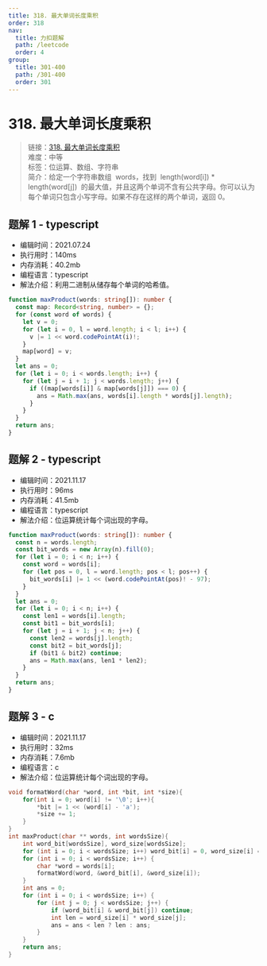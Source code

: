 ```yaml
---
title: 318. 最大单词长度乘积
order: 318
nav:
  title: 力扣题解
  path: /leetcode
  order: 4
group:
  title: 301-400
  path: /301-400
  order: 301
---
```


# 318. 最大单词长度乘积

> 链接：[318. 最大单词长度乘积](https://leetcode-cn.com/problems/maximum-product-of-word-lengths/)  
> 难度：中等  
> 标签：位运算、数组、字符串  
> 简介：给定一个字符串数组  words，找到  length(word[i]) \* length(word[j])  的最大值，并且这两个单词不含有公共字母。你可以认为每个单词只包含小写字母。如果不存在这样的两个单词，返回 0。

## 题解 1 - typescript

- 编辑时间：2021.07.24
- 执行用时：140ms
- 内存消耗：40.2mb
- 编程语言：typescript
- 解法介绍：利用二进制从储存每个单词的哈希值。

```typescript
function maxProduct(words: string[]): number {
  const map: Record<string, number> = {};
  for (const word of words) {
    let v = 0;
    for (let i = 0, l = word.length; i < l; i++) {
      v |= 1 << word.codePointAt(i)!;
    }
    map[word] = v;
  }
  let ans = 0;
  for (let i = 0; i < words.length; i++) {
    for (let j = i + 1; j < words.length; j++) {
      if ((map[words[i]] & map[words[j]]) === 0) {
        ans = Math.max(ans, words[i].length * words[j].length);
      }
    }
  }
  return ans;
}
```

## 题解 2 - typescript

- 编辑时间：2021.11.17
- 执行用时：96ms
- 内存消耗：41.5mb
- 编程语言：typescript
- 解法介绍：位运算统计每个词出现的字母。

```typescript
function maxProduct(words: string[]): number {
  const n = words.length;
  const bit_words = new Array(n).fill(0);
  for (let i = 0; i < n; i++) {
    const word = words[i];
    for (let pos = 0, l = word.length; pos < l; pos++) {
      bit_words[i] |= 1 << (word.codePointAt(pos)! - 97);
    }
  }
  let ans = 0;
  for (let i = 0; i < n; i++) {
    const len1 = words[i].length;
    const bit1 = bit_words[i];
    for (let j = i + 1; j < n; j++) {
      const len2 = words[j].length;
      const bit2 = bit_words[j];
      if (bit1 & bit2) continue;
      ans = Math.max(ans, len1 * len2);
    }
  }
  return ans;
}
```

## 题解 3 - c

- 编辑时间：2021.11.17
- 执行用时：32ms
- 内存消耗：7.6mb
- 编程语言：c
- 解法介绍：位运算统计每个词出现的字母。

```c
void formatWord(char *word, int *bit, int *size){
    for(int i = 0; word[i] != '\0'; i++){
        *bit |= 1 << (word[i] - 'a');
        *size += 1;
    }
}
int maxProduct(char ** words, int wordsSize){
    int word_bit[wordsSize], word_size[wordsSize];
    for (int i = 0; i < wordsSize; i++) word_bit[i] = 0, word_size[i] = 0;
    for (int i = 0; i < wordsSize; i++) {
        char *word = words[i];
        formatWord(word, &word_bit[i], &word_size[i]);
    }
    int ans = 0;
    for (int i = 0; i < wordsSize; i++) {
        for (int j = 0; j < wordsSize; j++) {
            if (word_bit[i] & word_bit[j]) continue;
            int len = word_size[i] * word_size[j];
            ans = ans < len ? len : ans;
        }
    }
    return ans;
}
```
